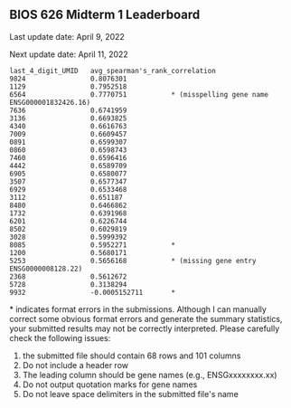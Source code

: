 ## BIOS 626 Midterm 1 Leaderboard

Last update date: April 9, 2022

Next update date: April 11, 2022



```
last_4_digit_UMID   avg_spearman's_rank_correlation
9824				0.8076301			
1129				0.7952518			
6564				0.7770751		    * (misspelling gene name ENSG000001832426.16)	
7636				0.6741959			
3136				0.6693825		
4340				0.6616763			
7009				0.6609457			
0891				0.6599307			
0860				0.6598743			
7460				0.6596416			
4442				0.6589709			
6905				0.6580077			
3507				0.6577347			
6929				0.6533468		
3112				0.651187			
8480				0.6466862			
1732				0.6391968			
6201				0.6226744			
8502				0.6029819	
3028				0.5999392		
8085				0.5952271			*
1200				0.5680171			
5253				0.5656168			* (missing gene entry ENSG0000008128.22)
2368				0.5612672			
5728				0.3138294			
9932				-0.0005152711		*	
```

\* indicates format errors in the submissions. Although I can manually correct some obvious format errors and generate the summary statistics, your submitted results may not be correctly interpreted. Please carefully check the following issues:

1. the submitted file should contain 68 rows and 101 columns 
2. Do not include a header row 
3. The leading column should be gene names (e.g., ENSGxxxxxxxx.xx)
4. Do not output quotation marks for gene names
5. Do not leave space delimiters in the submitted file's name
